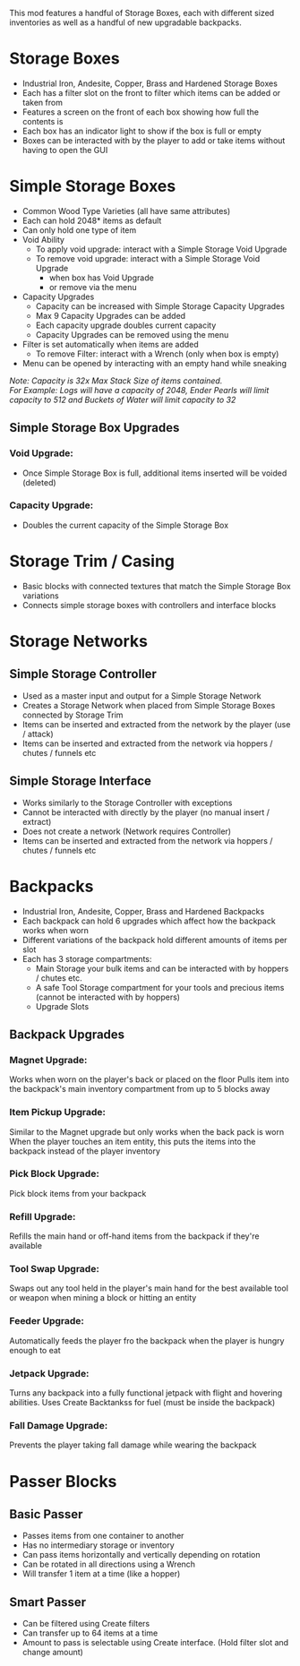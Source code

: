 This mod features a handful of Storage Boxes, each with different sized inventories as well as a handful of new upgradable backpacks.

# Storage Boxes
- Industrial Iron, Andesite, Copper, Brass and Hardened Storage Boxes
- Each has a filter slot on the front to filter which items can be added or taken from
- Features a screen on the front of each box showing how full the contents is
- Each box has an indicator light to show if the box is full or empty
- Boxes can be interacted with by the player to add or take items without having to open the GUI

# Simple Storage Boxes
- Common Wood Type Varieties (all have same attributes)
- Each can hold 2048* items as default
- Can only hold one type of item
- Void Ability
  - To apply void upgrade: interact with a Simple Storage Void Upgrade
  - To remove void upgrade: interact with a Simple Storage Void Upgrade
    - when box has Void Upgrade
    - or remove via the menu
- Capacity Upgrades
  - Capacity can be increased with Simple Storage Capacity Upgrades
  - Max 9 Capacity Upgrades can be added
  - Each capacity upgrade doubles current capacity
  - Capacity Upgrades can be removed using the menu
- Filter is set automatically when items are added
  - To remove Filter: interact with a Wrench (only when box is empty)
- Menu can be opened by interacting with an empty hand while sneaking

*Note: Capacity is 32x Max Stack Size of items contained.*  
*For Example: Logs will have a capacity of 2048, Ender Pearls will limit capacity to 512 and Buckets of Water will limit capacity to 32*

## Simple Storage Box Upgrades
### Void Upgrade:
- Once Simple Storage Box is full, additional items inserted will be voided (deleted)
### Capacity Upgrade:
- Doubles the current capacity of the Simple Storage Box

# Storage Trim / Casing
- Basic blocks with connected textures that match the Simple Storage Box variations
- Connects simple storage boxes with controllers and interface blocks

# Storage Networks
## Simple Storage Controller
- Used as a master input and output for a Simple Storage Network
- Creates a Storage Network when placed from Simple Storage Boxes connected by Storage Trim 
- Items can be inserted and extracted from the network by the player (use / attack)
- Items can be inserted and extracted from the network via hoppers / chutes / funnels etc

## Simple Storage Interface
- Works similarly to the Storage Controller with exceptions
- Cannot be interacted with directly by the player (no manual insert / extract)
- Does not create a network (Network requires Controller)
- Items can be inserted and extracted from the network via hoppers / chutes / funnels etc

# Backpacks
- Industrial Iron, Andesite, Copper, Brass and Hardened Backpacks
- Each backpack can hold 6 upgrades which affect how the backpack works when worn
- Different variations of the backpack hold different amounts of items per slot
- Each has 3 storage compartments:
  - Main Storage your bulk items and can be interacted with by hoppers / chutes etc.
  - A safe Tool Storage compartment for your tools and precious items (cannot be interacted with by hoppers)
  - Upgrade Slots

## Backpack Upgrades
### Magnet Upgrade:
Works when worn on the player's back or placed on the floor
Pulls item into the backpack's main inventory compartment from up to 5 blocks away

### Item Pickup Upgrade:
Similar to the Magnet upgrade but only works when the back pack is worn
When the player touches an item entity, this puts the items into the backpack instead of the player inventory

### Pick Block Upgrade:
Pick block items from your backpack

### Refill Upgrade:
Refills the main hand or off-hand items from the backpack if they're available

### Tool Swap Upgrade:
Swaps out any tool held in the player's main hand for the best available tool or weapon when mining a block or hitting an entity

### Feeder Upgrade:
Automatically feeds the player fro the backpack when the player is hungry enough to eat

### Jetpack Upgrade:
Turns any backpack into a fully functional jetpack with flight and hovering abilities.
Uses Create Backtankss for fuel (must be inside the backpack)

### Fall Damage Upgrade:
Prevents the player taking fall damage while wearing the backpack

# Passer Blocks
## Basic Passer
- Passes items from one container to another
- Has no intermediary storage or inventory
- Can pass items horizontally and vertically depending on rotation
- Can be rotated in all directions using a Wrench
- Will transfer 1 item at a time (like a hopper)
## Smart Passer
- Can be filtered using Create filters
- Can transfer up to 64 items at a time
- Amount to pass is selectable using Create interface. (Hold filter slot and change amount)